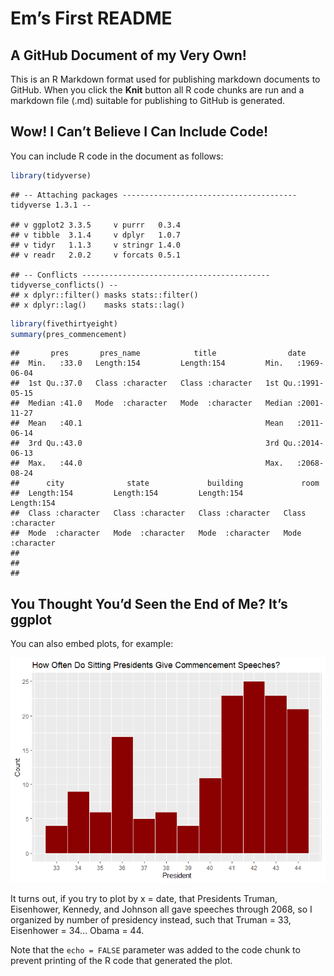 Em’s First README
================

## A GitHub Document of my Very Own!

This is an R Markdown format used for publishing markdown documents to
GitHub. When you click the **Knit** button all R code chunks are run and
a markdown file (.md) suitable for publishing to GitHub is generated.

## Wow! I Can’t Believe I Can Include Code!

You can include R code in the document as follows:

``` r
library(tidyverse)
```

    ## -- Attaching packages --------------------------------------- tidyverse 1.3.1 --

    ## v ggplot2 3.3.5     v purrr   0.3.4
    ## v tibble  3.1.4     v dplyr   1.0.7
    ## v tidyr   1.1.3     v stringr 1.4.0
    ## v readr   2.0.2     v forcats 0.5.1

    ## -- Conflicts ------------------------------------------ tidyverse_conflicts() --
    ## x dplyr::filter() masks stats::filter()
    ## x dplyr::lag()    masks stats::lag()

``` r
library(fivethirtyeight)
summary(pres_commencement)
```

    ##       pres       pres_name            title                date           
    ##  Min.   :33.0   Length:154         Length:154         Min.   :1969-06-04  
    ##  1st Qu.:37.0   Class :character   Class :character   1st Qu.:1991-05-15  
    ##  Median :41.0   Mode  :character   Mode  :character   Median :2001-11-27  
    ##  Mean   :40.1                                         Mean   :2011-06-14  
    ##  3rd Qu.:43.0                                         3rd Qu.:2014-06-13  
    ##  Max.   :44.0                                         Max.   :2068-08-24  
    ##      city              state             building             room          
    ##  Length:154         Length:154         Length:154         Length:154        
    ##  Class :character   Class :character   Class :character   Class :character  
    ##  Mode  :character   Mode  :character   Mode  :character   Mode  :character  
    ##                                                                             
    ##                                                                             
    ## 

## You Thought You’d Seen the End of Me? It’s ggplot

You can also embed plots, for example:

![](README_files/figure-gfm/pressure-1.png)<!-- -->

It turns out, if you try to plot by x = date, that Presidents Truman,
Eisenhower, Kennedy, and Johnson all gave speeches through 2068, so I
organized by number of presidency instead, such that Truman = 33,
Eisenhower = 34… Obama = 44.

Note that the `echo = FALSE` parameter was added to the code chunk to
prevent printing of the R code that generated the plot.
